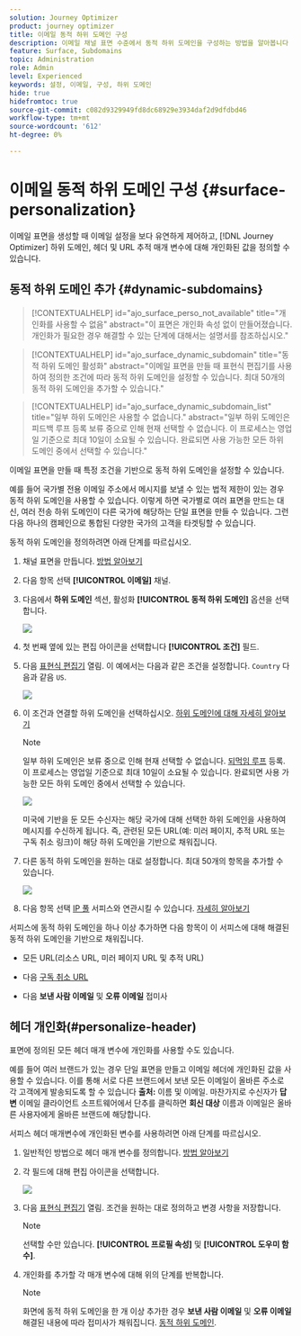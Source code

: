 ```yaml
---
solution: Journey Optimizer
product: journey optimizer
title: 이메일 동적 하위 도메인 구성
description: 이메일 채널 표면 수준에서 동적 하위 도메인을 구성하는 방법을 알아봅니다
feature: Surface, Subdomains
topic: Administration
role: Admin
level: Experienced
keywords: 설정, 이메일, 구성, 하위 도메인
hide: true
hidefromtoc: true
source-git-commit: c082d9329949fd8dc68929e3934daf2d9dfdbd46
workflow-type: tm+mt
source-wordcount: '612'
ht-degree: 0%

---
```


# 이메일 동적 하위 도메인 구성 {#surface-personalization}

이메일 표면을 생성할 때 이메일 설정을 보다 유연하게 제어하고, [!DNL Journey Optimizer] 하위 도메인, 헤더 및 URL 추적 매개 변수에 대해 개인화된 값을 정의할 수 있습니다.

## 동적 하위 도메인 추가 {#dynamic-subdomains}

>[!CONTEXTUALHELP]
>id="ajo_surface_perso_not_available"
>title="개인화를 사용할 수 없음"
>abstract="이 표면은 개인화 속성 없이 만들어졌습니다. 개인화가 필요한 경우 해결할 수 있는 단계에 대해서는 설명서를 참조하십시오."

>[!CONTEXTUALHELP]
>id="ajo_surface_dynamic_subdomain"
>title="동적 하위 도메인 활성화"
>abstract="이메일 표면을 만들 때 표현식 편집기를 사용하여 정의한 조건에 따라 동적 하위 도메인을 설정할 수 있습니다. 최대 50개의 동적 하위 도메인을 추가할 수 있습니다."

>[!CONTEXTUALHELP]
>id="ajo_surface_dynamic_subdomain_list"
>title="일부 하위 도메인은 사용할 수 없습니다."
>abstract="일부 하위 도메인은 피드백 루프 등록 보류 중으로 인해 현재 선택할 수 없습니다. 이 프로세스는 영업일 기준으로 최대 10일이 소요될 수 있습니다. 완료되면 사용 가능한 모든 하위 도메인 중에서 선택할 수 있습니다."

이메일 표면을 만들 때 특정 조건을 기반으로 동적 하위 도메인을 설정할 수 있습니다.

예를 들어 국가별 전용 이메일 주소에서 메시지를 보낼 수 있는 법적 제한이 있는 경우 동적 하위 도메인을 사용할 수 있습니다. 이렇게 하면 국가별로 여러 표면을 만드는 대신, 여러 전송 하위 도메인이 다른 국가에 해당하는 단일 표면을 만들 수 있습니다. 그런 다음 하나의 캠페인으로 통합된 다양한 국가의 고객을 타겟팅할 수 있습니다.

동적 하위 도메인을 정의하려면 아래 단계를 따르십시오.

1. 채널 표면을 만듭니다. [방법 알아보기](../configuration/channel-surfaces.md)

1. 다음 항목 선택 **[!UICONTROL 이메일]** 채널.

1. 다음에서 **하위 도메인** 섹션, 활성화 **[!UICONTROL 동적 하위 도메인]** 옵션을 선택합니다.

   ![](assets/surface-email-dynamic-subdomain.png)

1. 첫 번째 옆에 있는 편집 아이콘을 선택합니다 **[!UICONTROL 조건]** 필드.

1. 다음 [표현식 편집기](../personalization/personalization-build-expressions.md) 열림. 이 예에서는 다음과 같은 조건을 설정합니다. `Country` 다음과 같음 `US`.

   ![](assets/surface-email-edit-condition.png)

1. 이 조건과 연결할 하위 도메인을 선택하십시오. [하위 도메인에 대해 자세히 알아보기](../configuration/about-subdomain-delegation.md)

   >[!NOTE]
   >
   >일부 하위 도메인은 보류 중으로 인해 현재 선택할 수 없습니다. [되먹임 루프](../reports/deliverability.md#feedback-loops) 등록. 이 프로세스는 영업일 기준으로 최대 10일이 소요될 수 있습니다. 완료되면 사용 가능한 모든 하위 도메인 중에서 선택할 수 있습니다. <!--where FL registration happens? is it when delegating a subdomain and you're awaiting from subdomain validation? or is it on ISP side only?-->

   ![](assets/surface-email-select-subdomain.png)

   미국에 기반을 둔 모든 수신자는 해당 국가에 대해 선택한 하위 도메인을 사용하여 메시지를 수신하게 됩니다. 즉, 관련된 모든 URL(예: 미러 페이지, 추적 URL 또는 구독 취소 링크)이 해당 하위 도메인을 기반으로 채워집니다.

1. 다른 동적 하위 도메인을 원하는 대로 설정합니다. 최대 50개의 항목을 추가할 수 있습니다.

   ![](assets/surface-email-add-dynamic-subdomain.png)

1. 다음 항목 선택 [IP 풀](../configuration/ip-pools.md) 서피스와 연관시킬 수 있습니다. [자세히 알아보기](email-settings.md#subdomains-and-ip-pools)

서피스에 동적 하위 도메인을 하나 이상 추가하면 다음 항목이 이 서피스에 대해 해결된 동적 하위 도메인을 기반으로 채워집니다.

* 모든 URL(리소스 URL, 미러 페이지 URL 및 추적 URL)

* 다음 [구독 취소 URL](email-settings.md#list-unsubscribe)

* 다음 **보낸 사람 이메일** 및 **오류 이메일** 접미사

## 헤더 개인화(#personalize-header)

표면에 정의된 모든 헤더 매개 변수에 개인화를 사용할 수도 있습니다.

예를 들어 여러 브랜드가 있는 경우 단일 표면을 만들고 이메일 헤더에 개인화된 값을 사용할 수 있습니다. 이를 통해 서로 다른 브랜드에서 보낸 모든 이메일이 올바른 주소로 각 고객에게 발송되도록 할 수 있습니다 **출처:** 이름 및 이메일. 마찬가지로 수신자가 **답변** 이메일 클라이언트 소프트웨어에서 단추를 클릭하면 **회신 대상** 이름과 이메일은 올바른 사용자에게 올바른 브랜드에 해당합니다.

서피스 헤더 매개변수에 개인화된 변수를 사용하려면 아래 단계를 따르십시오.

1. 일반적인 방법으로 헤더 매개 변수를 정의합니다. [방법 알아보기](email-settings.md#email-header)

1. 각 필드에 대해 편집 아이콘을 선택합니다.

   ![](assets/surface-email-personalize-header.png)

1. 다음 [표현식 편집기](../personalization/personalization-build-expressions.md) 열림. 조건을 원하는 대로 정의하고 변경 사항을 저장합니다.<!--In this example, set a condition such as -->

   >[!NOTE]
   >
   >선택할 수만 있습니다. **[!UICONTROL 프로필 속성]** 및 **[!UICONTROL 도우미 함수]**.

1. 개인화를 추가할 각 매개 변수에 대해 위의 단계를 반복합니다.

   >[!NOTE]
   >
   >화면에 동적 하위 도메인을 한 개 이상 추가한 경우 **보낸 사람 이메일** 및 **오류 이메일** 해결된 내용에 따라 접미사가 채워집니다. [동적 하위 도메인](#dynamic-subdomains).

<!--
## Use personalized URL tracking {#personalize-url-tracking}

To use personalized URL tracking prameters, follow the steps below.

select the profile attribute of your choice from the expression editor.

1. Repeat the steps above for each tracking parameter you want to personalize.

Now when the email is sent out, this parameter will be automatically appended to the end of the URL. You can then capture this parameter in web analytics tools or in performance reports.
-->

